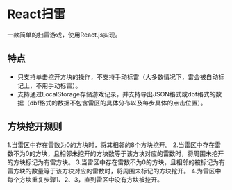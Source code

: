 React扫雷
=========

一款简单的扫雷游戏，使用React.js实现。

特点
----

* 只支持单击挖开方块的操作，不支持手动标雷（大多数情况下，雷会被自动标记上，不用手动标雷）。
* 支持通过LocalStorage存储游戏记录，并支持导出JSON格式或dbf格式的数据（dbf格式的数据不包含雷区的具体分布以及每步具体的点击位置）。

方块挖开规则
------------

1.当雷区中存在雷数为0的方块时，将其相邻的8个方块挖开。
2.当雷区中存在雷数不为0的方块，且相邻未挖开的方块数等于该方块对应的雷数时，将周围未挖开的方块标记为有雷方块。
3.当雷区中存在雷数不为0的方块，且相邻的被标记为有雷方块的数量等于该方块对应的雷数时，将周围未标记的方块挖开。
4.为雷区中每个方块重复步骤1、2、3，直到雷区中没有方块被挖开。
